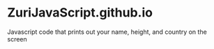 # ZuriJavaScript.github.io
Javascript code that prints out your name, height, and country on the screen
